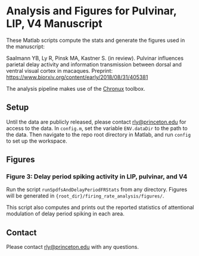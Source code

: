 # Analysis and Figures for Pulvinar, LIP, V4 Manuscript

These Matlab scripts compute the stats and generate the figures used in the manuscript: 

Saalmann YB, Ly R, Pinsk MA, Kastner S. (in review). Pulvinar influences parietal delay activity and information transmission between dorsal and ventral visual cortex in macaques. Preprint: https://www.biorxiv.org/content/early/2018/08/31/405381

The analysis pipeline makes use of the [Chronux](http://chronux.org/) toolbox. 

## Setup

Until the data are publicly released, please contact rly@princeton.edu for access to the data. In `config.m`, set the variable `ENV.dataDir` to the path to the data. Then navigate to the repo root directory in Matlab, and run `config` to set up the workspace.

## Figures

### Figure 3: Delay period spiking activity in LIP, pulvinar, and V4

Run the script `runSpdfsAndDelayPeriodFRStats` from any directory. Figures will be generated in `{root_dir}/firing_rate_analysis/figures/`.

This script also computes and prints out the reported statistics of attentional modulation of delay period spiking in each area. 

## Contact

Please contact rly@princeton.edu with any questions. 
